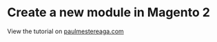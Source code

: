 # Create a new module in Magento 2

View the tutorial on [paulmestereaga.com](http://paulmestereaga.com/create-new-module-in-magento-2/)